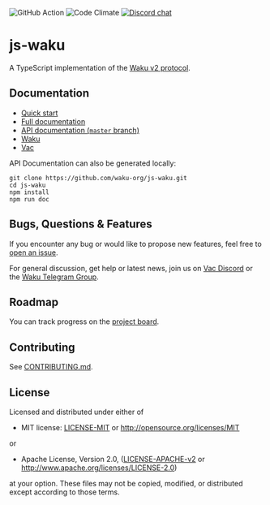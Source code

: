![GitHub Action](https://img.shields.io/github/actions/workflow/status/waku-org/js-waku/ci.yml?branch=master)
![Code Climate](https://img.shields.io/codeclimate/maintainability/waku-org/js-waku)
[![Discord chat](https://img.shields.io/discord/1110799176264056863.svg?logo=discord&colorB=7289DA)](https://discord.waku.org)

# js-waku

A TypeScript implementation of the [Waku v2 protocol](https://rfc.vac.dev/spec/10/).

## Documentation

- [Quick start](https://docs.waku.org/guides/js-waku/quick-start)
- [Full documentation](https://docs.waku.org/guides/js-waku)
- [API documentation (`master` branch)](https://js.waku.org/)
- [Waku](https://waku.org/)
- [Vac](https://vac.dev/)

API Documentation can also be generated locally:

```shell
git clone https://github.com/waku-org/js-waku.git
cd js-waku
npm install
npm run doc
```

## Bugs, Questions & Features

If you encounter any bug or would like to propose new features, feel free to [open an issue](https://github.com/waku-org/js-waku/issues/new/).

For general discussion, get help or latest news, join us on [Vac Discord](https://discord.gg/Nrac59MfSX) or the [Waku Telegram Group](https://t.me/waku_org).

## Roadmap

You can track progress on the [project board](https://github.com/orgs/waku-org/projects/2/views/1).

## Contributing

See [CONTRIBUTING.md](https://github.com/waku-org/js-waku/blob/master/CONTRIBUTING.md).

## License

Licensed and distributed under either of

- MIT license: [LICENSE-MIT](https://github.com/waku-org/js-waku/blob/master/LICENSE-MIT) or http://opensource.org/licenses/MIT

or

- Apache License, Version 2.0, ([LICENSE-APACHE-v2](https://github.com/waku-org/js-waku/blob/master/LICENSE-APACHE-v2) or http://www.apache.org/licenses/LICENSE-2.0)

at your option. These files may not be copied, modified, or distributed except according to those terms.
